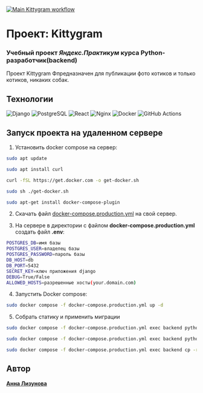 [![Main Kittygram workflow](https://github.com/alizunova/kittygram_final/actions/workflows/main.yml/badge.svg)](https://github.com/alizunova/kittygram_final/actions/workflows/main.yml)
# Проект: Kittygram
### Учебный проект *Яндекс.Практикум* курса Python-разработчик(backend)

Проект Kittygram Фпредназначен для публикации фото котиков и только котиков, никаких собак.


## Технологии

![Django](https://img.shields.io/badge/Django-092E20?logo=django&logoColor=white)
![PostgreSQL](https://img.shields.io/badge/PostgreSQL-336791?logo=postgresql&logoColor=white)
![React](https://img.shields.io/badge/React-61DAFB?logo=react&logoColor=black)
![Nginx](https://img.shields.io/badge/Nginx-009639?logo=nginx&logoColor=white)
![Docker](https://img.shields.io/badge/Docker-2496ED?logo=docker&logoColor=white)
![GitHub Actions](https://img.shields.io/badge/GitHub_Actions-2088FF?logo=github-actions&logoColor=white)


## Запуск проекта на удаленном сервере

1. Установить docker compose на сервер:
```bash
sudo apt update
```
```bash
sudo apt install curl
```
```bash
curl -fSL https://get.docker.com -o get-docker.sh
```
```bash
sudo sh ./get-docker.sh
```
```bash    
sudo apt-get install docker-compose-plugin
```

2. Скачать файл [docker-compose.production.yml](https://github.com/alizunova/kittygram_final/blob/main/docker-compose.production.yml) на свой сервер.

3. На сервере в директории с файлом **docker-compose.production.yml** создать файл  **.env**:
``` bash    
POSTGRES_DB=имя базы
POSTGRES_USER=владелец базы
POSTGRES_PASSWORD=пароль базы
DB_HOST=db
DB_PORT=5432
SECRET_KEY=ключ приложения django
DEBUG=True/False
ALLOWED_HOSTS=разрешенные хосты(your.domain.com)
```        
4. Запустить Docker compose:
``` bash
sudo docker compose -f docker-compose.production.yml up -d
```

5. Собрать статику и применить миграции
``` bash
sudo docker compose -f docker-compose.production.yml exec backend python manage.py migrate
```
``` bash
sudo docker compose -f docker-compose.production.yml exec backend python manage.py collectstatic
```
``` bash
sudo docker compose -f docker-compose.production.yml exec backend cp -r /app/collected_static/. /backend_static/static/
```

## Автор
[**Анна Лизунова**](https://github.com/alizunova)
